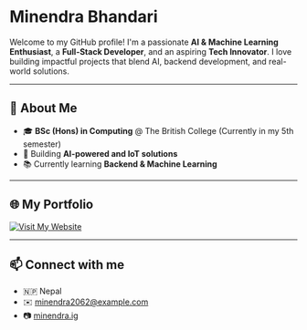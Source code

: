 # Minendra Bhandari

Welcome to my GitHub profile! I'm a passionate **AI & Machine Learning Enthusiast**, a **Full-Stack Developer**, and an aspiring **Tech Innovator**. I love building impactful projects that blend AI, backend development, and real-world solutions.

---

## 🚀 About Me

- 🎓 **BSc (Hons) in Computing** @ The British College (Currently in my 5th semester)
- 💪 Building **AI-powered and IoT solutions**
- 📚 Currently learning **Backend & Machine Learning**

---

## 🌐 My Portfolio

<a href="https://minendra.onrender.com/#home" target="_blank">
  <img src="https://img.shields.io/badge/Visit%20My%20Website-0078D4?style=for-the-badge&logo=google-chrome&logoColor=white" alt="Visit My Website"/>
</a>

---

## 📫 Connect with me
- 🇳🇵 Nepal
- ✉️ minendra2062@example.com
- 📷 [minendra.ig](https://www.instagram.com/minendra_bhandari?igsh=MWtrbXp2OWZzN3Q0Mg==)
